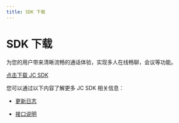 ```yaml
---
title: SDK 下载
---
```

# SDK 下载

为您的用户带来清晰流畅的通话体验，实现多人在线畅聊，会议等功能。

[点击下载 JC
SDK](https://developer.juphoon.com/portal/cn/downloadsdk/download_sdk.php?filename=JC-SDK-Mac-V2_1.tar.gz)

您可以通过以下内容了解更多 JC SDK 相关信息：

- [更新日志](/cn/juphoon_platform/05_download/03_log.html?platform=mac)

- [接口说明](https://developer.juphoon.com/portal/reference/V2.1/ios/)
